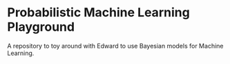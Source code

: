 # Probabilistic Machine Learning Playground

A repository to toy around with Edward to use Bayesian models for Machine Learning.

